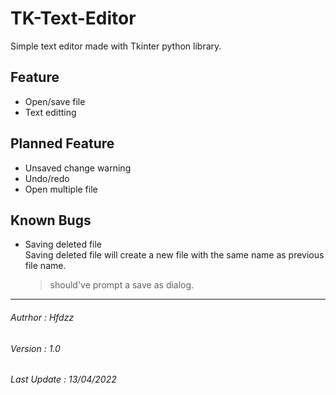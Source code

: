 # TK-Text-Editor

Simple text editor made with Tkinter python library.

## Feature

- Open/save file
- Text editting

## Planned Feature

- Unsaved change warning
- Undo/redo
- Open multiple file

## Known Bugs

- Saving deleted file  
    Saving deleted file will create a new file with the same name as previous file name.
    > should've prompt a save as dialog.
    
***

###### Autrhor : Hfdzz

###### Version : 1.0

###### Last Update : 13/04/2022
